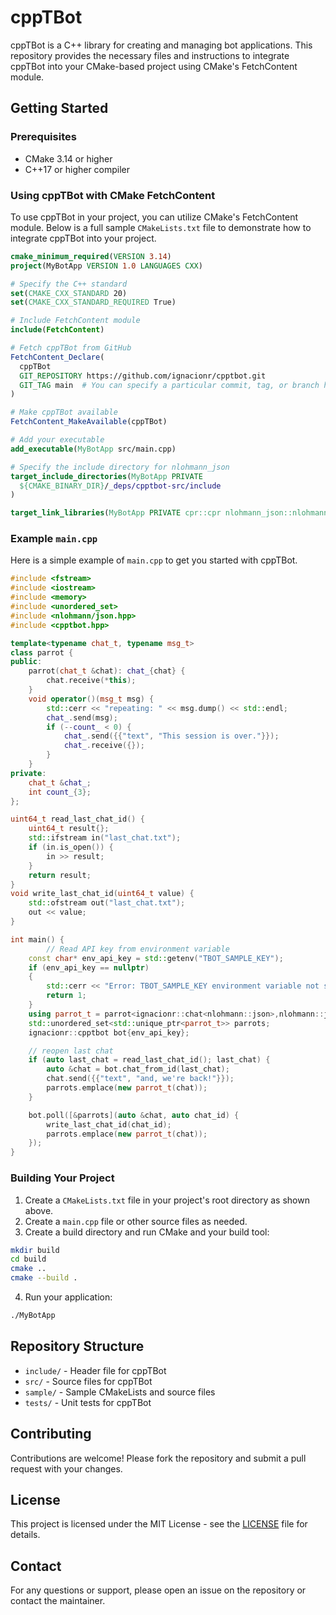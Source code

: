 # cppTBot

cppTBot is a C++ library for creating and managing bot applications. This repository provides the necessary files and instructions to integrate cppTBot into your CMake-based project using CMake's FetchContent module.

## Getting Started

### Prerequisites

- CMake 3.14 or higher
- C++17 or higher compiler

### Using cppTBot with CMake FetchContent

To use cppTBot in your project, you can utilize CMake's FetchContent module. Below is a full sample `CMakeLists.txt` file to demonstrate how to integrate cppTBot into your project.

```cmake
cmake_minimum_required(VERSION 3.14)
project(MyBotApp VERSION 1.0 LANGUAGES CXX)

# Specify the C++ standard
set(CMAKE_CXX_STANDARD 20)
set(CMAKE_CXX_STANDARD_REQUIRED True)

# Include FetchContent module
include(FetchContent)

# Fetch cppTBot from GitHub
FetchContent_Declare(
  cppTBot
  GIT_REPOSITORY https://github.com/ignacionr/cpptbot.git
  GIT_TAG main  # You can specify a particular commit, tag, or branch here
)

# Make cppTBot available
FetchContent_MakeAvailable(cppTBot)

# Add your executable
add_executable(MyBotApp src/main.cpp)

# Specify the include directory for nlohmann_json
target_include_directories(MyBotApp PRIVATE 
  ${CMAKE_BINARY_DIR}/_deps/cpptbot-src/include
)

target_link_libraries(MyBotApp PRIVATE cpr::cpr nlohmann_json::nlohmann_json)

```

### Example `main.cpp`

Here is a simple example of `main.cpp` to get you started with cppTBot.

```cpp
#include <fstream>
#include <iostream>
#include <memory>
#include <unordered_set>
#include <nlohmann/json.hpp>
#include <cpptbot.hpp>

template<typename chat_t, typename msg_t>
class parrot {
public:
    parrot(chat_t &chat): chat_{chat} {
        chat.receive(*this);
    }
    void operator()(msg_t msg) {
        std::cerr << "repeating: " << msg.dump() << std::endl;
        chat_.send(msg);
        if (--count_ < 0) {
            chat_.send({{"text", "This session is over."}});
            chat_.receive({});
        }
    }
private:
    chat_t &chat_;
    int count_{3};
};

uint64_t read_last_chat_id() {
    uint64_t result{};
    std::ifstream in("last_chat.txt");
    if (in.is_open()) {
        in >> result;
    }
    return result;
}
void write_last_chat_id(uint64_t value) {
    std::ofstream out("last_chat.txt");
    out << value;
}

int main() {
        // Read API key from environment variable
    const char* env_api_key = std::getenv("TBOT_SAMPLE_KEY");
    if (env_api_key == nullptr)
    {
        std::cerr << "Error: TBOT_SAMPLE_KEY environment variable not set." << std::endl;
        return 1;
    }
    using parrot_t = parrot<ignacionr::chat<nlohmann::json>,nlohmann::json>;
    std::unordered_set<std::unique_ptr<parrot_t>> parrots;
    ignacionr::cpptbot bot{env_api_key};

    // reopen last chat
    if (auto last_chat = read_last_chat_id(); last_chat) {
        auto &chat = bot.chat_from_id(last_chat);
        chat.send({{"text", "and, we're back!"}});
        parrots.emplace(new parrot_t(chat));
    }

    bot.poll([&parrots](auto &chat, auto chat_id) {
        write_last_chat_id(chat_id);
        parrots.emplace(new parrot_t(chat));
    });
}
```

### Building Your Project

1. Create a `CMakeLists.txt` file in your project's root directory as shown above.
2. Create a `main.cpp` file or other source files as needed.
3. Create a build directory and run CMake and your build tool:

```bash
mkdir build
cd build
cmake ..
cmake --build .
```

4. Run your application:

```bash
./MyBotApp
```

## Repository Structure

- `include/` - Header file for cppTBot
- `src/` - Source files for cppTBot
- `sample/` - Sample CMakeLists and source files
- `tests/` - Unit tests for cppTBot

## Contributing

Contributions are welcome! Please fork the repository and submit a pull request with your changes.

## License

This project is licensed under the MIT License - see the [LICENSE](LICENSE) file for details.

## Contact

For any questions or support, please open an issue on the repository or contact the maintainer.
